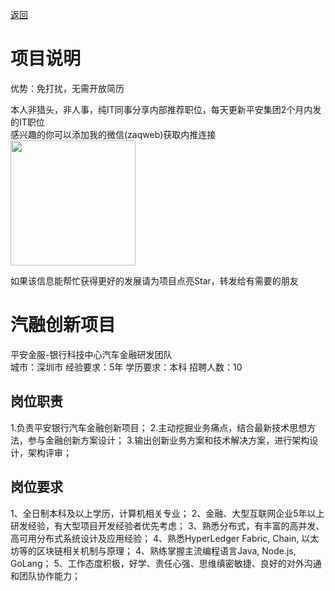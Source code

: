 [返回](../../)

# 项目说明

优势：免打扰，无需开放简历

本人非猎头，非人事，纯IT同事分享内部推荐职位，每天更新平安集团2个月内发的IT职位  
感兴趣的你可以添加我的微信(zaqweb)获取内推连接  
<img src="https://github.com/zaqweb/PA-IT-JOBS/blob/master/WechatICode.jpeg"  height="200" width="200">

如果该信息能帮忙获得更好的发展请为项目点亮Star，转发给有需要的朋友

# 汽融创新项目
平安金服-银行科技中心汽车金融研发团队  
城市：深圳市 经验要求：5年 学历要求：本科  招聘人数：10

## 岗位职责
1.负责平安银行汽车金融创新项目；
2.主动挖掘业务痛点，结合最新技术思想方法，参与金融创新方案设计；
3.输出创新业务方案和技术解决方案，进行架构设计，架构评审；

## 岗位要求
1、全日制本科及以上学历，计算机相关专业；
2、金融、大型互联网企业5年以上研发经验，有大型项目开发经验者优先考虑；
3、熟悉分布式，有丰富的高并发、高可用分布式系统设计及应用经验；
4、熟悉HyperLedger Fabric, Chain, 以太坊等的区块链相关机制与原理；
4、熟练掌握主流编程语言Java, Node.js, GoLang；
5、工作态度积极，好学、责任心强、思维缜密敏捷、良好的对外沟通和团队协作能力；




